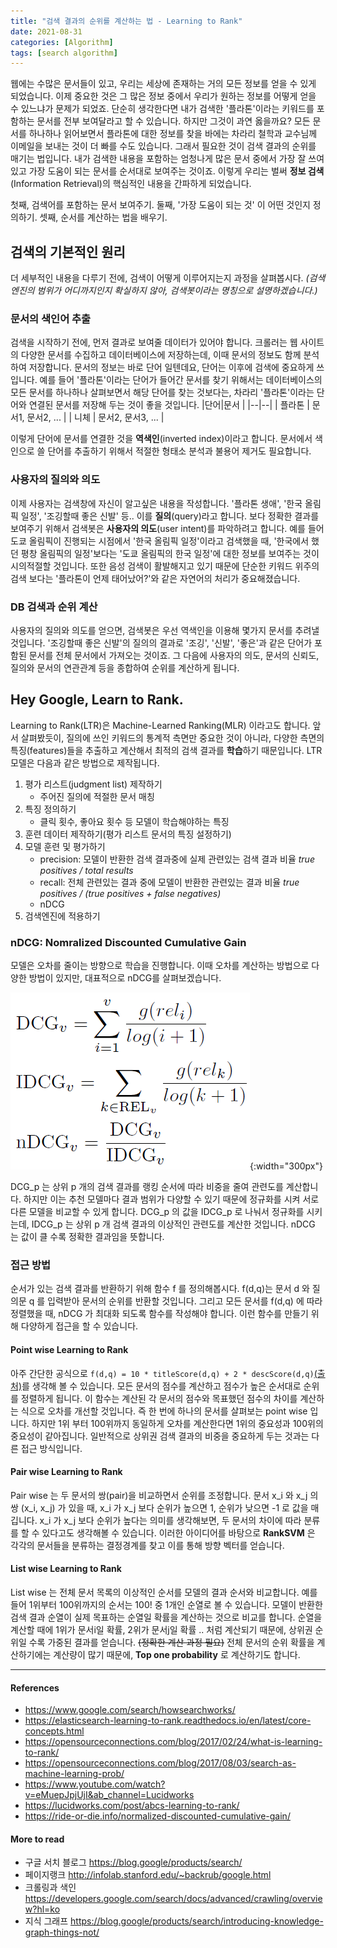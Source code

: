 ```yaml
---
title: "검색 결과의 순위를 계산하는 법 - Learning to Rank"
date: 2021-08-31
categories: [Algorithm]
tags: [search algorithm]
---
```


웹에는 수많은 문서들이 있고, 우리는 세상에 존재하는 거의 모든 정보를 얻을 수 있게 되었습니다. 이제 중요한 것은 그 많은 정보 중에서 우리가 원하는 정보를 어떻게 얻을 수 있느냐가 문제가 되었죠. 단순히 생각한다면 내가 검색한 '플라톤'이라는 키워드를 포함하는 문서를 전부 보여달라고 할 수 있습니다. 하지만 그것이 과연 옳을까요?  모든 문서를 하나하나 읽어보면서 플라톤에 대한 정보를 찾을 바에는 차라리 철학과 교수님께 이메일을 보내는 것이 더 빠를 수도 있습니다. 
그래서 필요한 것이 검색 결과의 순위를 매기는 법입니다. 내가 검색한 내용을 포함하는 엄청나게 많은 문서 중에서 가장 잘 쓰여있고 가장 도움이 되는 문서를 순서대로 보여주는 것이죠. 이렇게 우리는 벌써 **정보 검색**(Information Retrieval)의 핵심적인 내용을 간파하게 되었습니다. 

첫째, 검색어를 포함하는 문서 보여주기. 둘째, '가장 도움이 되는 것' 이 어떤 것인지 정의하기. 셋째, 순서를 계산하는 법을 배우기.

## 검색의 기본적인 원리

더 세부적인 내용을 다루기 전에, 검색이 어떻게 이루어지는지 과정을 살펴봅시다. *(검색엔진의 범위가 어디까지인지 확실하지 않아, 검색봇이라는 명칭으로 설명하겠습니다.)*
### 문서의 색인어 추출
검색을 시작하기 전에, 먼저 결과로 보여줄 데이터가 있어야 합니다. 크롤러는 웹 사이트의 다양한 문서를 수집하고 데이터베이스에 저장하는데, 이때 문서의 정보도 함께 분석하여 저장합니다. 문서의 정보는 바로 단어 일텐데요, 단어는 이후에 검색에 중요하게 쓰입니다. 예를 들어 '플라톤'이라는 단어가 들어간 문서를 찾기 위해서는 데이터베이스의 모든 문서를 하나하나 살펴보면서 해당 단어를 찾는 것보다는, 차라리 '플라톤'이라는 단어와 연결된 문서를 저장해 두는 것이 좋을 것입니다. 
|단어|문서  |
|--|--|
| 플라톤 | 문서1, 문서2, ... |
| 니체 | 문서2, 문서3, ... |

이렇게 단어에 문서를 연결한 것을 **역색인**(inverted index)이라고 합니다. 문서에서 색인으로 쓸 단어를 추출하기 위해서 적절한 형태소 분석과 불용어 제거도 필요합니다.

### 사용자의 질의와 의도
이제 사용자는 검색창에 자신이 알고싶은 내용을 작성합니다. '플라톤 생애', '한국 올림픽 일정', '조깅할때 좋은 신발' 등.. 이를 **질의**(query)라고 합니다. 보다 정확한 결과를 보여주기 위해서 검색봇은 **사용자의 의도**(user intent)를 파악하려고 합니다. 예를 들어 도쿄 올림픽이 진행되는 시점에서 '한국 올림픽 일정'이라고 검색했을 때, '한국에서 했던 평창 올림픽의 일정'보다는 '도쿄 올림픽의 한국 일정'에 대한 정보를 보여주는 것이 시의적절할 것입니다. 또한 음성 검색이 활발해지고 있기 때문에 단순한 키워드 위주의 검색 보다는 '플라톤이 언제 태어났어?'와 같은 자연어의 처리가 중요해졌습니다.
### DB 검색과 순위 계산
사용자의 질의와 의도를 얻으면, 검색봇은 우선 역색인을 이용해 몇가지 문서를 추려낼 것입니다. '조깅할때 좋은 신발'의 질의의 결과로 '조깅', '신발', '좋은'과 같은 단어가 포함된 문서를 전체 문서에서 가져오는 것이죠. 그 다음에 사용자의 의도, 문서의 신뢰도, 질의와 문서의 연관관계 등을 종합하여 순위를 계산하게 됩니다. 

## Hey Google, Learn to Rank.
Learning to Rank(LTR)은 Machine-Learned Ranking(MLR) 이라고도 합니다. 앞서 살펴봤듯이, 질의에 쓰인 키워드의 통계적 측면만 중요한 것이 아니라, 다양한 측면의 특징(features)들을 추출하고 계산해서 최적의 검색 결과를 **학습**하기 때문입니다. 
LTR 모델은 다음과 같은 방법으로 제작됩니다.
1. 평가 리스트(judgment list) 제작하기
	*  주어진 질의에 적절한 문서 매칭
2. 특징 정의하기
	* 클릭 횟수, 좋아요 횟수 등 모델이 학습해야하는 특징
3. 훈련 데이터 제작하기(평가 리스트 문서의 특징 설정하기)
4. 모델 훈련 및 평가하기
	* precision: 모델이 반환한 검색 결과중에 실제 관련있는 검색 결과 비율 *true positives / total results*
	* recall: 전체 관련있는 결과 중에 모델이 반환한 관련있는 결과 비율 *true positives / (true positives + false negatives)*
	* nDCG
5. 검색엔진에 적용하기

### nDCG: Nomralized Discounted Cumulative Gain
모델은 오차를 줄이는 방향으로 학습을 진행합니다. 이때 오차를 계산하는 방법으로 다양한 방법이 있지만, 대표적으로 nDCG를 살펴보겠습니다.

![](/assets/posts/2021-08-31-introduction-to-learning-to-rank/ndcg.png){:width="300px"}

DCG_p 는 상위 p 개의 검색 결과를 랭킹 순서에 따라 비중을 줄여 관련도를 계산합니다. 하지만 이는 추천 모델마다 결과 범위가 다양할 수 있기 때문에 정규화를 시켜 서로 다른 모델을 비교할 수 있게 합니다. DCG_p 의 값을 IDCG_p 로 나눠서 정규화를 시키는데, IDCG_p 는 상위 p 개 검색 결과의 이상적인 관련도를 계산한 것입니다. nDCG 는 값이 클 수록 정확한 결과임을 뜻합니다.

### 접근 방법
순서가 있는 검색 결과를 반환하기 위해 함수 f 를 정의해봅시다. f(d,q)는 문서 d 와 질의문 q 를 입력받아 문서의 순위를 반환할 것입니다. 그리고 모든 문서를 f(d,q) 에 따라 정렬했을 때, nDCG 가 최대화 되도록 함수를 작성해야 합니다. 이런 함수를 만들기 위해 다양하게 접근을 할 수 있습니다.

#### Point wise Learning to Rank
아주 간단한 공식으로 `f(d,q) = 10 * titleScore(d,q) + 2 * descScore(d,q)`[(출처)](https://opensourceconnections.com/blog/2017/08/03/search-as-machine-learning-prob/)를 생각해 볼 수 있습니다. 모든 문서의 점수를 계산하고 점수가 높은 순서대로 순위를 정렬하게 됩니다. 이 함수는 계산된 각 문서의 점수와 목표했던 점수의 차이를 계산하는 식으로 오차를 개선할 것입니다. 즉 한 번에 하나의 문서를 살펴보는 point wise 입니다. 하지만 1위 부터 100위까지 동일하게 오차를 계산한다면 1위의 중요성과 100위의 중요성이 같아집니다. 일반적으로 상위권 검색 결과의 비중을 중요하게 두는 것과는 다른 접근 방식입니다.

#### Pair wise Learning to Rank
Pair wise 는 두 문서의 쌍(pair)을 비교하면서 순위를 조정합니다. 문서 x_i 와 x_j 의 쌍 (x_i, x_j) 가 있을 때, x_i 가 x_j 보다 순위가 높으면 1, 순위가 낮으면 -1 로 값을 매깁니다. 
x_i 가 x_j 보다 순위가 높다는 의미를 생각해보면, 두 문서의  차이에 따라 분류를 할 수 있다고도 생각해볼 수 있습니다. 이러한 아이디어를 바탕으로 **RankSVM** 은 각각의 문서들을 분류하는 결정경계를 찾고 이를 통해 방향 벡터를 얻습니다.

#### List wise Learning to Rank
List wise 는 전체 문서 목록의 이상적인 순서를 모델의 결과 순서와 비교합니다. 예를 들어 1위부터 100위까지의 순서는 100! 중 1개인 순열로 볼 수 있습니다. 모델이 반환한 검색 결과 순열이 실제 목표하는 순열일 확률을 계산하는 것으로 비교를 합니다. 순열을 계산할 때에 1위가 문서i일 확률, 2위가 문서j일 확률 .. 처럼 계산되기 때문에, 상위권 순위일 수록 가중된 결과를 얻습니다. ~~(정확한 계산 과정 필요)~~ 
전체 문서의 순위 확률을 계산하기에는 계산량이 많기 때문에, **Top one probability** 로 계산하기도 합니다.

---
#### References
- https://www.google.com/search/howsearchworks/
- https://elasticsearch-learning-to-rank.readthedocs.io/en/latest/core-concepts.html
- https://opensourceconnections.com/blog/2017/02/24/what-is-learning-to-rank/
- https://opensourceconnections.com/blog/2017/08/03/search-as-machine-learning-prob/
- https://www.youtube.com/watch?v=eMuepJpjUjI&ab_channel=Lucidworks
- https://lucidworks.com/post/abcs-learning-to-rank/
- https://ride-or-die.info/normalized-discounted-cumulative-gain/

#### More to read
- 구글 서치 블로그 https://blog.google/products/search/
- 페이지랭크 http://infolab.stanford.edu/~backrub/google.html
-  크롤링과 색인 https://developers.google.com/search/docs/advanced/crawling/overview?hl=ko
- 지식 그래프 https://blog.google/products/search/introducing-knowledge-graph-things-not/
